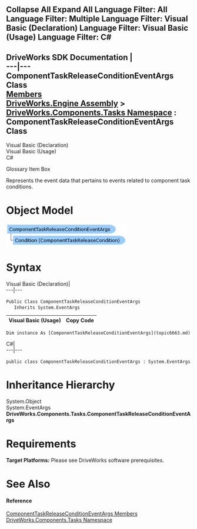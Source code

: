 Collapse All Expand All Language Filter: All  Language Filter: Multiple  Language Filter: Visual Basic (Declaration) Language Filter: Visual Basic (Usage) Language Filter: C#  
---  
DriveWorks SDK Documentation  |   
---|---  
ComponentTaskReleaseConditionEventArgs Class   
[Members](topic6664.md)   
[DriveWorks.Engine Assembly](topic2156.md) > [DriveWorks.Components.Tasks Namespace](topic6391.md) : ComponentTaskReleaseConditionEventArgs Class  
---  
  
Visual Basic (Declaration)    
Visual Basic (Usage)    
C# 

Glossary Item Box

Represents the event data that pertains to events related to component task conditions. 

# Object Model

![](dotnetdiagramimages/image349.png)

# Syntax

Visual Basic (Declaration)|   
---|---  
      
    
    Public Class ComponentTaskReleaseConditionEventArgs 
       Inherits System.EventArgs  
  
Visual Basic (Usage)| Copy Code  
---|---  
      
    
    Dim instance As [ComponentTaskReleaseConditionEventArgs](topic6663.md)  
  
C#|   
---|---  
      
    
    public class ComponentTaskReleaseConditionEventArgs : System.EventArgs   
  
# Inheritance Hierarchy

System.Object  
System.EventArgs  
**DriveWorks.Components.Tasks.ComponentTaskReleaseConditionEventArgs**  


# Requirements

**Target Platforms:** Please see DriveWorks software prerequisites.

# See Also

#### Reference

[ComponentTaskReleaseConditionEventArgs Members](topic6664.md)   
[DriveWorks.Components.Tasks Namespace](topic6391.md)


